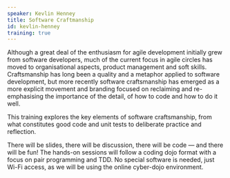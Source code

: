 ```yaml
---
speaker: Kevlin Henney
title: Software Craftmanship
id: kevlin-henney
training: true
---
```

Although a great deal of the enthusiasm for agile development initially grew from software developers, much of the current focus in agile circles has moved to organisational aspects, product management and soft skills. Craftsmanship has long been a quality and a metaphor applied to software development, but more recently software craftsmanship has emerged as a more explicit movement and branding focused on reclaiming and re-emphasising the importance of the detail, of how to code and how to do it well.

This training explores the key elements of software craftsmanship, from what constitutes good code and unit tests to deliberate practice and reflection.

There will be slides, there will be discussion, there will be code — and there will be fun! The hands-on sessions will follow a coding dojo format with a focus on pair programming and TDD. No special software is needed, just Wi-Fi access, as we will be using the online cyber-dojo environment.
